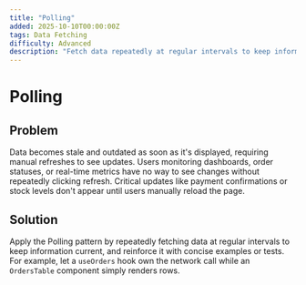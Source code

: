 ```yaml
---
title: "Polling"
added: 2025-10-10T00:00:00Z
tags: Data Fetching
difficulty: Advanced
description: "Fetch data repeatedly at regular intervals to keep information current."
---
```

# Polling

## Problem

Data becomes stale and outdated as soon as it's displayed, requiring manual refreshes to see updates. Users monitoring dashboards, order statuses, or real-time metrics have no way to see changes without repeatedly clicking refresh. Critical updates like payment confirmations or stock levels don't appear until users manually reload the page.

## Solution

Apply the Polling pattern by repeatedly fetching data at regular intervals to keep information current, and reinforce it with concise examples or tests. For example, let a `useOrders` hook own the network call while an `OrdersTable` component simply renders rows.

